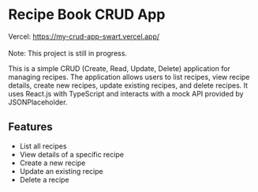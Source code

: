 # Recipe Book CRUD App <br>
Vercel: https://my-crud-app-swart.vercel.app/<br><br>
Note: This project is still in progress. 

This is a simple CRUD (Create, Read, Update, Delete) application for managing recipes. The application allows users to list recipes, view recipe details, create new recipes, update existing recipes, and delete recipes. It uses React.js with TypeScript and interacts with a mock API provided by JSONPlaceholder.

## Features

- List all recipes
- View details of a specific recipe
- Create a new recipe
- Update an existing recipe
- Delete a recipe



